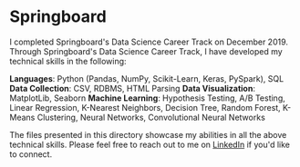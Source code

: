 # Springboard
I completed Springboard's Data Science Career Track on December 2019. Through Springboard's Data Science Career Track, I have developed my technical skills in the following:

<b>Languages</b>: Python (Pandas, NumPy, Scikit-Learn, Keras, PySpark), SQL
<b>Data Collection</b>: CSV, RDBMS, HTML Parsing
<b>Data Visualization</b>: MatplotLib, Seaborn
<b>Machine Learning</b>: Hypothesis Testing, A/B Testing, Linear Regression, K-Nearest Neighbors, Decision Tree, Random Forest, K-Means Clustering, Neural Networks, Convolutional Neural Networks

The files presented in this directory showcase my abilities in all the above technical skills. Please feel free to reach out to me on <a href="http://www.linkedin.com/in/alden-chico">LinkedIn</a> if you'd like to connect.
